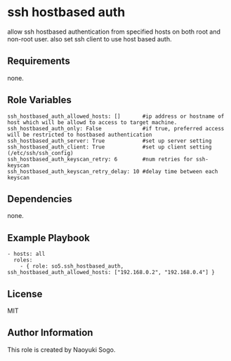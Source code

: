 ssh hostbased auth
=========

allow ssh hostbased authentication from specified hosts on both root and non-root user.
also set ssh client to use host based auth.

Requirements
------------

none.

Role Variables
--------------
```
ssh_hostbased_auth_allowed_hosts: []       #ip address or hostname of host which will be allowd to access to target machine.
ssh_hostbased_auth_only: False             #if true, preferred access will be restricted to hostbased authentication
ssh_hostbased_auth_server: True            #set up server setting
ssh_hostbased_auth_client: True            #set up client setting (/etc/ssh/ssh_config)
ssh_hostbased_auth_keyscan_retry: 6        #num retries for ssh-keyscan
ssh_hostbased_auth_keyscan_retry_delay: 10 #delay time between each keyscan
```

Dependencies
------------

none.

Example Playbook
----------------
```
- hosts: all
  roles:
    - { role: so5.ssh_hostbased_auth, ssh_hostbased_auth_allowed_hosts: ["192.168.0.2", "192.168.0.4"] }
```

License
-------

MIT

Author Information
------------------

This role is created by Naoyuki Sogo.